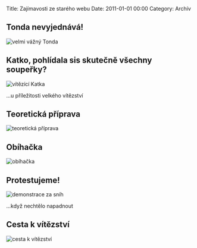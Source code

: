 Title: Zajímavosti ze starého webu
Date: 2011-01-01 00:00
Category: Archív

Tonda nevyjednává!
------------------

![velmi vážný Tonda]({static}/static/archiv/zajimavosti-ze-stareho-webu/tonda-serious.jpg)

Katko, pohlídala sis skutečně všechny soupeřky?
-----------------------------------------------

![vítězící Katka]({static}/static/archiv/zajimavosti-ze-stareho-webu/katerina.jpg)

...u příležitosti velkého vítězství

Teoretická příprava
-------------------

![teoretická příprava]({static}/static/archiv/zajimavosti-ze-stareho-webu/teorie.jpg)

Obíhačka
--------

![obíhačka]({static}/static/archiv/zajimavosti-ze-stareho-webu/obihacka.gif)

Protestujeme!
-------------

![demonstrace za sníh]({static}/static/archiv/zajimavosti-ze-stareho-webu/protest.jpg)

...když nechtělo napadnout

Cesta k vítězství
-----------------

![cesta k vítězství]({static}/static/archiv/zajimavosti-ze-stareho-webu/jak-vyhrat.jpg)
